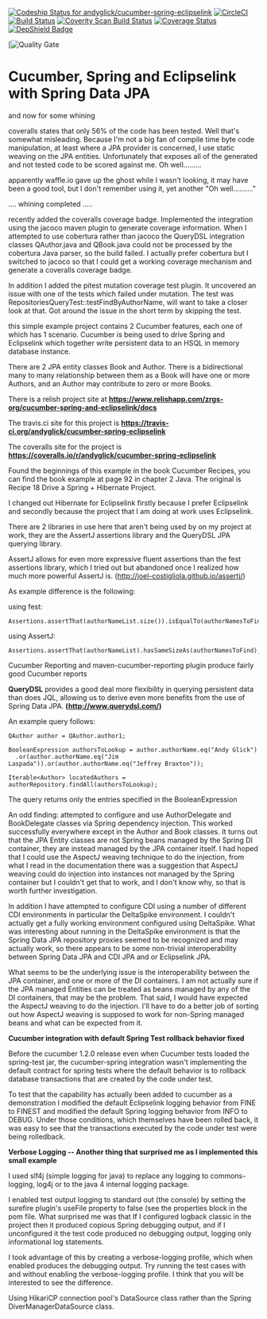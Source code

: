 [![Codeship Status for andyglick/cucumber-spring-eclipselink](https://codeship.com/projects/cb03e2e0-851e-0133-3da7-7eac26a59959/status?branch=master)](https://codeship.com/projects/122178)
[![CircleCI](https://circleci.com/gh/andyglick/cucumber-spring-eclipselink.svg?style=shield)](https://circleci.com/gh/andyglick/cucumber-spring-eclipselink)
[![Build Status](https://travis-ci.org/andyglick/cucumber-spring-eclipselink.png)](https://travis-ci.org/andyglick/cucumber-spring-eclipselink)
[![Coverity Scan Build Status](https://img.shields.io/coverity/scan/7280.svg)](https://scan.coverity.com/projects/andyglick-cucumber-spring-eclipselink)
[![Coverage Status](https://coveralls.io/repos/andyglick/cucumber-spring-eclipselink/badge.png)](https://coveralls.io/r/andyglick/cucumber-spring-eclipselink)
[![DepShield Badge](https://depshield.sonatype.org/badges/andyglick/cucumber-spring-eclipselink/depshield.svg)](https://depshield.github.io)

[![Quality Gate](https://sonarcloud.io/api/project_badges/measure?project=info.cukes%3Acucumber-spring-and-eclipselink-2018-03&metric=alert_status)

Cucumber, Spring and Eclipselink with Spring Data JPA
=====================================================

and now for some whining

coveralls states that only 56% of the code has been tested. Well
that's somewhat misleading. Because I'm not a big fan of compile time
byte code manipulation, at least where a JPA provider is concerned, I
use static weaving on the JPA entities. Unfortunately that exposes all
of the generated and not tested code to be scored against me. Oh
well.........

apparently waffle.io gave up the ghost while I wasn't looking, it may
have been a good tool, but I don't remember using it, yet another "Oh
well.........."

.... whining completed .....

recently added the coveralls coverage badge. Implemented the integration using the jacoco maven plugin to generate coverage information. When I attempted to
use cobertura rather than jacoco the QueryDSL integration classes QAuthor.java and QBook.java could not be processed by the cobertura Java parser, so the build
failed. I actually prefer cobertura but I switched to jacoco so that I could get a working coverage mechanism and generate a coveralls coverage badge.

In addition I added the pitest mutation coverage test plugin. It uncovered an issue with one of the tests which failed under mutation. The test was
RepositoriesQueryTest::testFindByAuthorName, will want to take a closer look at that. Got around the issue in the short term by skipping the test.

this simple example project contains 2 Cucumber features, each one of which has 1 scenario. Cucumber is being used
to drive Spring and Eclipselink which together write persistent data to an HSQL in memory database instance.

There are 2 JPA entity classes Book and Author. There is a bidirectional many to many relationship between them
as a Book will have one or more Authors, and an Author may contribute to zero or more Books.

There is a relish project site at **https://www.relishapp.com/zrgs-org/cucumber-spring-and-eclipselink/docs**

The travis.ci site for this project is **https://travis-ci.org/andyglick/cucumber-spring-eclipselink**

The coveralls site for the project is **https://coveralls.io/r/andyglick/cucumber-spring-eclipselink**

Found the beginnings of this example in the book Cucumber Recipes, you can find the book example at page 92 in
chapter 2 Java. The original is Recipe 18 Drive a Spring + Hibernate Project.

I changed out Hibernate for Eclipselink firstly because I prefer Eclipselink and secondly because the project that I
am doing at work uses Eclipselink.

There are 2 libraries in use here that aren't being used by on my project at work, they are the AssertJ assertions
library and the QueryDSL JPA querying library.

AssertJ allows for even more expressive fluent assertions than the fest assertions library,
which I tried out but abandoned once I realized how much more powerful AssertJ is.
(http://joel-costigliola.github.io/assertj/)

As example difference is the following:

using fest:

    Assertions.assertThat(authorNameList.size()).isEqualTo(authorNamesToFind.size());

using AssertJ:

    Assertions.assertThat(authorNameList).hasSameSizeAs(authorNamesToFind);
    
Cucumber Reporting and maven-cucumber-reporting plugin produce fairly good Cucumber reports


**QueryDSL** provides a good deal more flexibility in querying persistent data than does JQL, allowing us to derive
even more benefits from the use of Spring Data JPA. **(http://www.querydsl.com/)**

An example query follows:

    QAuthor author = QAuthor.author1;

    BooleanExpression authorsToLookup = author.authorName.eq("Andy Glick")
      .or(author.authorName.eq("Jim Laspada")).or(author.authorName.eq("Jeffrey Braxton"));

    Iterable<Author> locatedAuthors = authorRepository.findAll(authorsToLookup);

The query returns only the entries specified in the BooleanExpression

An odd finding: attempted to configure and use AuthorDelegate and BookDelegate classes via Spring dependency injection.
This worked successfully everywhere except in the Author and Book classes. It turns out that the JPA Entity classes
are not Spring beans managed by the Spring DI container, they are instead managed by the JPA container itself. I had
hoped that I could use the AspectJ weaving technique to do the injection, from what I read in the documentation there
was a suggestion that AspectJ weaving could do injection into instances not managed by the Spring container but I
couldn't get that to work, and I don't know why, so that is worth further investigation.

In addition I have attempted to configure CDI using a number of different CDI environments in particular the
DeltaSpike environment. I couldn't actually get a fully working environment configured using DeltaSpike. What was
interesting about running in the DeltaSpike environment is that the Spring Data JPA repository proxies seemed to be
recognized and may actually work, so there appears to be some non-trivial interoperability between Spring Data JPA
and CDI JPA and or Eclipselink JPA.

What seems to be the underlying issue is the interoperability between the JPA container, and one or more of the DI
containers. I am not actually sure if the JPA managed Entities can be treated as beans managed by any of the DI
containers, that may be the problem. That said, I would have expected the AspectJ weaving to do the injection. I'll
have to do a better job of sorting out how AspectJ weaving is supposed to work for non-Spring managed beans and what
can be expected from it.

**Cucumber integration with default Spring Test rollback behavior fixed**

Before the cucumber 1.2.0 release even when Cucumber tests loaded the spring-test jar, the cucumber-spring integration
wasn't implementing the default contract for spring tests where the default behavior is to rollback database transactions
that are created by the code under test.

To test that the capability has actually been added to cucumber as a demonstration I modified the default Eclipselink
logging behavior from FINE to FINEST and modified the default Spring logging behavior from INFO to DEBUG. Under those
conditions, which themselves have been rolled back, it was easy to see that the transactions executed by the code under
test were being rolledback.

**Verbose Logging -- Another thing that surprised me as I implemented this small example**

I used slf4j (simple logging for java) to replace any logging to commons-logging,
log4j or to the java 4 internal logging package.

I enabled test output logging to standard out (the console) by setting the surefire plugin's useFile property to
false (see the properties block in the pom file. What surprised me was that If I configured logback classic in the
project then it produced copious Spring debugging output, and if I unconfigured it the test code produced no debugging
output, logging only informational log statements.

I took advantage of this by creating a verbose-logging profile, which when enabled produces the debugging output. Try
running the test cases with and without enabling the verbose-logging profile. I think that you will be interested to
see the difference.

Using HikariCP connection pool's DataSource class rather than the Spring DiverManagerDataSource class.
